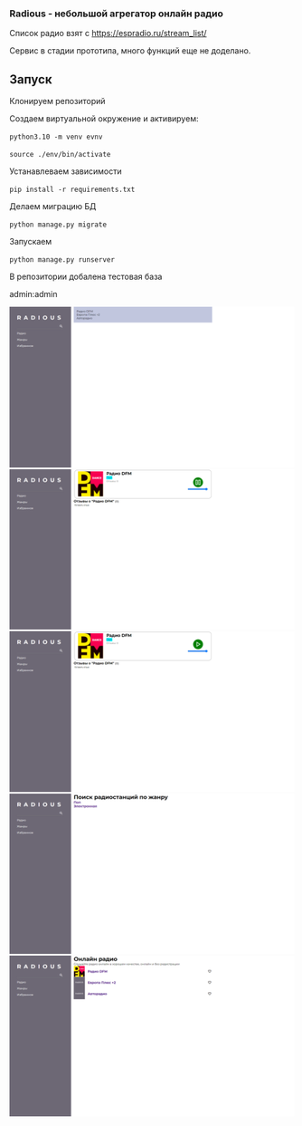 ### Radious - небольшой агрегатор онлайн радио

Список радио взят с https://espradio.ru/stream_list/

Сервис в стадии прототипа, много функций еще не доделано.

## Запуск

Клонируем репозиторий

Создаем виртуальной окружение и активируем:

`python3.10 -m venv evnv`

`source ./env/bin/activate`

Устанавлеваем зависимости

`pip install -r requirements.txt`

Делаем миграцию БД

`python manage.py migrate`

Запускаем

`python manage.py runserver`

В репозитории добалена тестовая база

admin:admin

![Alt text](/screenshots/scr1.png?raw=true "Главная страница")
![Alt text](/screenshots/scr2.png?raw=true "Страница с конкретной станцией")
![Alt text](/screenshots/scr3.png?raw=true "Главная страница")
![Alt text](/screenshots/scr4.png?raw=true "Жанры станций")
![Alt text](/screenshots/scr5.png?raw=true "Список станций")

